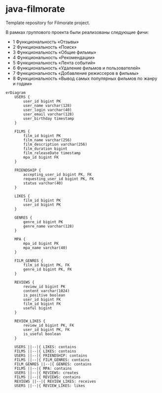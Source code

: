 # java-filmorate
Template repository for Filmorate project.

В рамках группового проекта были реализованы следующие фичи: 
- 1 Функциональность «Отзывы»
- 2 Функциональность «Поиск»
- 3 Функциональность «Общие фильмы»
- 4 Функциональность «Рекомендации»
- 5 Функциональность «Лента событий»
- 6 Функциональность «Удаление фильмов и пользователей»
- 7 Функциональность «Добавление режиссеров в фильмы»
- 8 Функциональность «Вывод самых популярных фильмов по жанру и годам»


```mermaid
erDiagram
    USERS {
        user_id bigint PK
        user_name varchar(128)
        user_login varchar(40)
        user_email varchar(128)
        user_birthday timestamp
    }

    FILMS {
        film_id bigint PK
        film_name varchar(256)
        film_description varchar(256)
        film_duration bigint
        film_releaseDate timestamp
        mpa_id bigint FK
    }

    FRIENDSHIP {
        accepting_user_id bigint PK, FK
        requesting_user_id bigint PK, FK
        status varchar(40)
    }

    LIKES {
        film_id bigint PK
        user_id bigint PK
    }

    GENRES {
        genre_id bigint PK
        genre_name varchar(128)
    }

    MPA {
        mpa_id bigint PK
        mpa_name varchar(40)
    }

    FILM_GENRES {
        film_id bigint PK, FK
        genre_id bigint PK, FK
    }

    REVIEWS {
        review_id bigint PK
        content varchar(1024)
        is_positive boolean
        user_id bigint FK
        film_id bigint FK
        useful bigint
    }

    REVIEW_LIKES {
        review_id bigint PK, FK
        user_id bigint PK, FK
        is_useful boolean
    }

    USERS ||--|{ LIKES: contains
    FILMS ||--|{ LIKES: contains
    USERS ||--|{ FRIENDSHIP: contains
    FILMS ||--|{ FILM_GENRES: contains
    FILM_GENRES ||--|{ GENRES: contains
    FILMS ||--|{ MPA: contains
    USERS ||--|{ REVIEWS: creates
    FILMS ||--|{ REVIEWS: contains
    REVIEWS ||--|{ REVIEW_LIKES: receives
    USERS ||--|{ REVIEW_LIKES: likes

```
